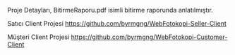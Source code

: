 Proje Detayları, BitirmeRaporu.pdf isimli bitirme raporunda anlatılmıştır.

Satıcı Client Projesi https://github.com/byrmgng/WebFotokopi-Seller-Client

Müşteri Client Projesi https://github.com/byrmgng/WebFotokopi-Customer-Client
